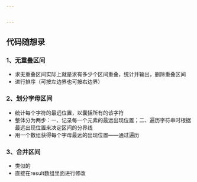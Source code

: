 ```yaml
---


---
```


<h2 id="代码随想录">代码随想录</h2>
<h3 id="、无重叠区间">1、无重叠区间</h3>
<ul>
<li>求无重叠区间实际上就是求有多少个区间重叠，统计并输出，删除重叠区间</li>
<li>进行排序（可按左边界也可按右边界）</li>
</ul>
<h3 id="、划分字母区间">2、划分字母区间</h3>
<ul>
<li>统计每个字符的最远位置，以囊括所有的该字符</li>
<li>整体分为两步：一、记录每一个元素的最远出现位置；二、遍历字符串时根据最远出现位置来决定区间的分界线</li>
<li>用一个数组获得每个字母最远的出现位置——通过遍历</li>
</ul>
<h3 id="、合并区间">3、合并区间</h3>
<ul>
<li>类似的</li>
<li>直接在result数组里面进行修改</li>
</ul>

